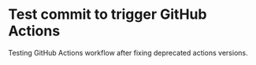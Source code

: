# Test commit to trigger GitHub Actions

Testing GitHub Actions workflow after fixing deprecated actions versions.